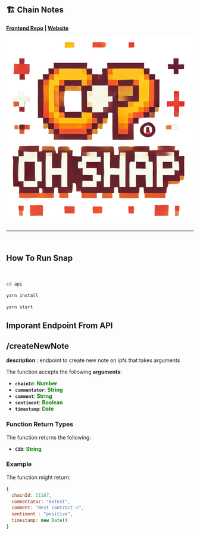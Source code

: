 ## 🏗 Chain Notes


<h4 >
  <a href="https://github.com/chain-notes-brussels/chain-notes-snap">Frontend Repo</a> |
  <a href="https://chain-notes.vercel.app/">Website</a>

  ![logo](assets/logo.png)

<h4>

---
&nbsp;

## How To Run Snap 

&nbsp;

```bash
cd api
```
```bash
yarn install
```
```bash
yarn start
```

## Imporant Endpoint From API

  ## /createNewNote
   **description** :  endpoint to create new note on ipfs that takes arguments

The function accepts the following **arguments**:

- **`chainId`**: <span style="color:green;">**Number**</span>
- **`commentator`**: <span style="color:green;">**String**</span>
- **`comment`**: <span style="color:green;">**String**</span>
- **`sentiment`**: <span style="color:green;">**Boolean**</span>
- **`timestamp`**: <span style="color:green;">**Date**</span>

### Function **Return** Types

The function returns the following:

- **`CID`**: <span style="color:green;">**String**</span>


### Example

The function might return:

```javascript
{
  chainId: 51167,
  commentator: "0xTest",
  comment: "Best Contract 🔥",
  sentiment : "positive",
  timestamp: new Date()
}


